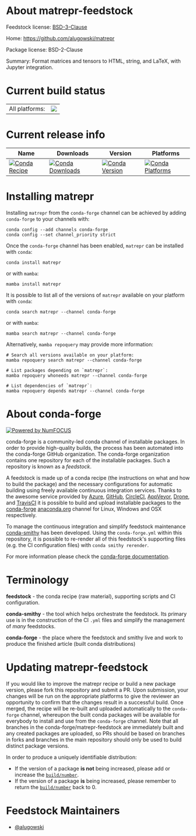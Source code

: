 About matrepr-feedstock
=======================

Feedstock license: [BSD-3-Clause](https://github.com/conda-forge/matrepr-feedstock/blob/main/LICENSE.txt)

Home: https://github.com/alugowski/matrepr

Package license: BSD-2-Clause

Summary: Format matrices and tensors to HTML, string, and LaTeX, with Jupyter integration.

Current build status
====================


<table><tr><td>All platforms:</td>
    <td>
      <a href="https://dev.azure.com/conda-forge/feedstock-builds/_build/latest?definitionId=20250&branchName=main">
        <img src="https://dev.azure.com/conda-forge/feedstock-builds/_apis/build/status/matrepr-feedstock?branchName=main">
      </a>
    </td>
  </tr>
</table>

Current release info
====================

| Name | Downloads | Version | Platforms |
| --- | --- | --- | --- |
| [![Conda Recipe](https://img.shields.io/badge/recipe-matrepr-green.svg)](https://anaconda.org/conda-forge/matrepr) | [![Conda Downloads](https://img.shields.io/conda/dn/conda-forge/matrepr.svg)](https://anaconda.org/conda-forge/matrepr) | [![Conda Version](https://img.shields.io/conda/vn/conda-forge/matrepr.svg)](https://anaconda.org/conda-forge/matrepr) | [![Conda Platforms](https://img.shields.io/conda/pn/conda-forge/matrepr.svg)](https://anaconda.org/conda-forge/matrepr) |

Installing matrepr
==================

Installing `matrepr` from the `conda-forge` channel can be achieved by adding `conda-forge` to your channels with:

```
conda config --add channels conda-forge
conda config --set channel_priority strict
```

Once the `conda-forge` channel has been enabled, `matrepr` can be installed with `conda`:

```
conda install matrepr
```

or with `mamba`:

```
mamba install matrepr
```

It is possible to list all of the versions of `matrepr` available on your platform with `conda`:

```
conda search matrepr --channel conda-forge
```

or with `mamba`:

```
mamba search matrepr --channel conda-forge
```

Alternatively, `mamba repoquery` may provide more information:

```
# Search all versions available on your platform:
mamba repoquery search matrepr --channel conda-forge

# List packages depending on `matrepr`:
mamba repoquery whoneeds matrepr --channel conda-forge

# List dependencies of `matrepr`:
mamba repoquery depends matrepr --channel conda-forge
```


About conda-forge
=================

[![Powered by
NumFOCUS](https://img.shields.io/badge/powered%20by-NumFOCUS-orange.svg?style=flat&colorA=E1523D&colorB=007D8A)](https://numfocus.org)

conda-forge is a community-led conda channel of installable packages.
In order to provide high-quality builds, the process has been automated into the
conda-forge GitHub organization. The conda-forge organization contains one repository
for each of the installable packages. Such a repository is known as a *feedstock*.

A feedstock is made up of a conda recipe (the instructions on what and how to build
the package) and the necessary configurations for automatic building using freely
available continuous integration services. Thanks to the awesome service provided by
[Azure](https://azure.microsoft.com/en-us/services/devops/), [GitHub](https://github.com/),
[CircleCI](https://circleci.com/), [AppVeyor](https://www.appveyor.com/),
[Drone](https://cloud.drone.io/welcome), and [TravisCI](https://travis-ci.com/)
it is possible to build and upload installable packages to the
[conda-forge](https://anaconda.org/conda-forge) [anaconda.org](https://anaconda.org/)
channel for Linux, Windows and OSX respectively.

To manage the continuous integration and simplify feedstock maintenance
[conda-smithy](https://github.com/conda-forge/conda-smithy) has been developed.
Using the ``conda-forge.yml`` within this repository, it is possible to re-render all of
this feedstock's supporting files (e.g. the CI configuration files) with ``conda smithy rerender``.

For more information please check the [conda-forge documentation](https://conda-forge.org/docs/).

Terminology
===========

**feedstock** - the conda recipe (raw material), supporting scripts and CI configuration.

**conda-smithy** - the tool which helps orchestrate the feedstock.
                   Its primary use is in the construction of the CI ``.yml`` files
                   and simplify the management of *many* feedstocks.

**conda-forge** - the place where the feedstock and smithy live and work to
                  produce the finished article (built conda distributions)


Updating matrepr-feedstock
==========================

If you would like to improve the matrepr recipe or build a new
package version, please fork this repository and submit a PR. Upon submission,
your changes will be run on the appropriate platforms to give the reviewer an
opportunity to confirm that the changes result in a successful build. Once
merged, the recipe will be re-built and uploaded automatically to the
`conda-forge` channel, whereupon the built conda packages will be available for
everybody to install and use from the `conda-forge` channel.
Note that all branches in the conda-forge/matrepr-feedstock are
immediately built and any created packages are uploaded, so PRs should be based
on branches in forks and branches in the main repository should only be used to
build distinct package versions.

In order to produce a uniquely identifiable distribution:
 * If the version of a package **is not** being increased, please add or increase
   the [``build/number``](https://docs.conda.io/projects/conda-build/en/latest/resources/define-metadata.html#build-number-and-string).
 * If the version of a package **is** being increased, please remember to return
   the [``build/number``](https://docs.conda.io/projects/conda-build/en/latest/resources/define-metadata.html#build-number-and-string)
   back to 0.

Feedstock Maintainers
=====================

* [@alugowski](https://github.com/alugowski/)

